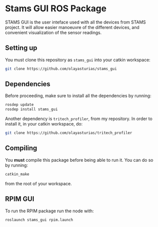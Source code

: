 # Stams GUI ROS Package

STAMS GUI is the user inteface used with all the devices from STAMS project.
It will allow easier manoeuvre of the different devices, and convenient visualization of the sensor readings.


## Setting up

You must clone this repository as `stams_gui` into your catkin workspace:

```bash
git clone https://github.com/olayasturias/stams_gui
```

## Dependencies

Before proceeding, make sure to install all the dependencies by running:

```bash
rosdep update
rosdep install stams_gui
```

Another dependency is `tritech_profiler`, from my repository. In order to install it, in your catkin workspace, do:

```bash
git clone https://github.com/olayasturias/tritech_profiler
```

## Compiling

You **must** compile this package before being able to run it. You can do so
by running:

```bash
catkin_make
```

from the root of your workspace.

## RPIM GUI

To run the RPIM package run the node with:

```bash
roslaunch stams_gui rpim.launch
```


